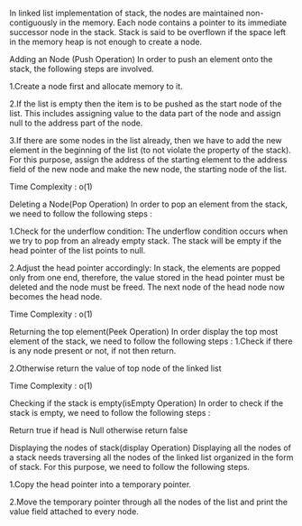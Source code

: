 In linked list implementation of stack, the nodes are maintained non-contiguously in the memory. Each node contains a pointer to its immediate successor node in the stack. Stack is said to be overflown if the space left in the memory heap is not enough to create a node.

Adding an Node (Push Operation)
 In order to push an element onto the stack, the following steps are involved.

1.Create a node first and allocate memory to it.

2.If the list is empty then the item is to be pushed as the start node of the list. This includes assigning value to the data part of the node and assign null to the address part of the node.

3.If there are some nodes in the list already, then we have to add the new element in the beginning of the list (to not violate the property of the stack). For this purpose, assign the address of the starting element to the address field of the new node and make the new node, the starting node of the list.

Time Complexity : o(1)

Deleting a Node(Pop Operation)
 In order to pop an element from the stack, we need to follow the following steps :

1.Check for the underflow condition: The underflow condition occurs when we try to pop from an already empty stack. The stack will be empty if the head pointer of the list points to null.

2.Adjust the head pointer accordingly: In stack, the elements are popped only from one end, therefore, the value stored in the head pointer must be deleted and the node must be freed. The next node of the head node now becomes the head node.

Time Complexity : o(1)

Returning the top element(Peek Operation)
In order display the top most element of the stack, we need to follow the following steps :
1.Check if there is any node present or not, if not then return.

2.Otherwise return the value of top node of the linked list

Time Complexity : o(1)

Checking if the stack is empty(isEmpty Operation)
In order to check if the stack is empty, we need to follow the following steps :

Return true if head is Null otherwise return false

Displaying the nodes of stack(display Operation)
Displaying all the nodes of a stack needs traversing all the nodes of the linked list organized in the form of stack. For this purpose, we need to follow the following steps.

1.Copy the head pointer into a temporary pointer.

2.Move the temporary pointer through all the nodes of the list and print the value field attached to every node.
